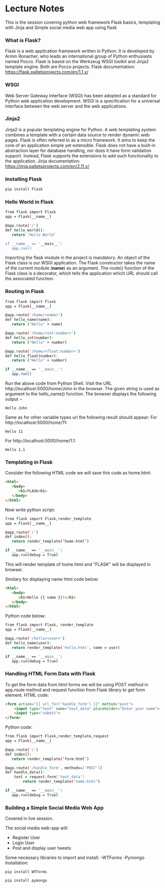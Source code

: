 # Lecture Notes

This is the session covering python web framework Flask basics, templating with Jinja and Simple social media web app using flask
### What is Flask?
Flask is a web application framework written in Python. It is developed by Armin Ronacher, who leads an international group of Python enthusiasts named Pocco. Flask is based on the Werkzeug WSGI toolkit and Jinja2 template engine. Both are Pocco projects.
Flask documentation: https://flask.palletsprojects.com/en/1.1.x/

### WSGI
Web Server Gateway Interface (WSGI) has been adopted as a standard for Python web application development. WSGI is a specification for a universal interface between the web server and the web applications.

### Jinja2
Jinja2 is a popular templating engine for Python. A web templating system combines a template with a certain data source to render dynamic web pages.
Flask is often referred to as a micro framework. It aims to keep the core of an application simple yet extensible. Flask does not have a built-in abstraction layer for database handling, nor does it have form validation support. Instead, Flask supports the extensions to add such functionality to the application.
Jinja documentation: https://jinja.palletsprojects.com/en/2.11.x/

### Installing Flask
```bash
pip install Flask
```

### Hello World in Flask
```bash
from flask import Flask
app = Flask(__name__)

@app.route('/')
def hello_world():
   return 'Hello World’

if __name__ == '__main__':
   app.run()
 ```
Importing the flask module in the project is mandatory. An object of the Flask class is our WSGI application.
The Flask constructor takes the name of the current module (__name__) as an argument.
The route() function of the Flask class is a decorator, which tells the application which URL should call the associated function.

### Routing in Flask
```bash
from flask import Flask
app = Flask(__name__)

@app.route('/home/<name>')
def hello_name(name):
   return ("Hello" + name)

@app.route('/home/<int:number>')
def hello_int(number):
   return ("Hello" + number)

@app.route('/home/<float:number>')
def hello_float(number):
   return ("Hello" + number)

if __name__ == '__main__':
   app.run()
```
Run the above code from Python Shell. Visit the URL http://localhost:5000/home/John in the browser.
The given string is used as argument to the hello_name() function. The browser displays the following output −
```
Hello John
```
Same as for other variable types url the following result should appear:
For  http://localhost:5000/home/11:
```
Hello 11
```
For  http://localhost:5000/home/1.1:
```
Hello 1.1
```

### Templating in Flask
Consider the following HTML code we will save this code as home.html:
```html
<html>
   <body>
      <h1>FLASK<h1>
   </body>
</html>
```
Now write python script:
```bash
from flask import Flask,render_template
app = Flask(__name__)

@app.route('/')
def index():
   return render_template(‘home.html’)

if __name__ == '__main__':
   app.run(debug = True)
```
This will render template of home.html and "FLASK" will be displayed in browser.

Similary for displaying name html code below:
```html
<html>
   <body>
      <h1>Hello {{ name }}!</h1>
   </body>
</html>
```
Python code below:
```bash
from flask import Flask, render_template
app = Flask(__name__)

@app.route('/hello/<user>')
def hello_name(user):
   return render_template('hello.html', name = user)

if __name__ == '__main__':
   app.run(debug = True)
```

### Handling HTML Form Data with Flask
To get the form data from html forms we will be using POST method in app.route method and request function from Flask library to get form element.
HTML code:
```html
<form action="{{ url_for('handle_form') }}" method="post">
    <input type="text" name="text_data" placeholder="Enter your name">
    <input type="submit">
</form>
```

Python code:
```bash
from flask import Flask,render_template,request
app = Flask(__name__)

@app.route('/')
def index():
   return render_template(‘form.html’)

@app.route('/handle_form', methods=['POST'])
def handle_data():
    text = request.form['text_data']
		return render_template("name.html")

if __name__ == '__main__':
   app.run(debug = True)
```

### Building a Simple Social Media Web App

Covered in live session.

The social media web-app will:

- Register User
- Login User
- Post and display user tweets

Some necessary libraries to import and install:
-WTForms
-Pymongo
Installation:
```
pip install WTForms
```
```
pip install pymongo
```
